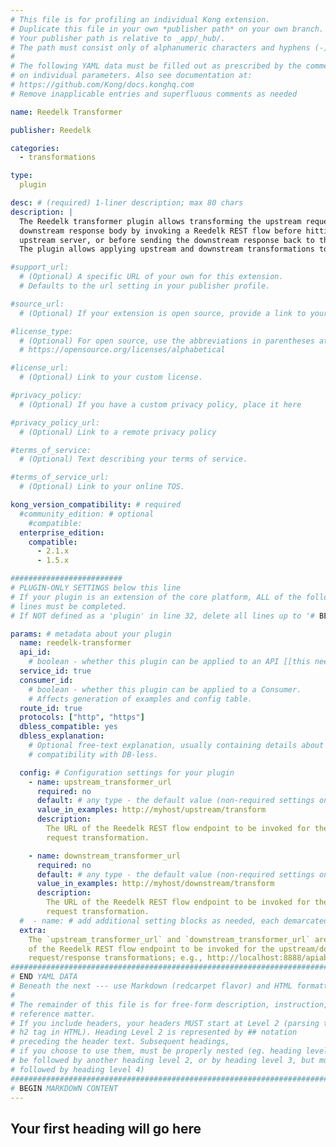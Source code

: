 ```yaml
---
# This file is for profiling an individual Kong extension.
# Duplicate this file in your own *publisher path* on your own branch.
# Your publisher path is relative to _app/_hub/.
# The path must consist only of alphanumeric characters and hyphens (-).
#
# The following YAML data must be filled out as prescribed by the comments
# on individual parameters. Also see documentation at:
# https://github.com/Kong/docs.konghq.com
# Remove inapplicable entries and superfluous comments as needed

name: Reedelk Transformer

publisher: Reedelk

categories:
  - transformations

type:
  plugin        

desc: # (required) 1-liner description; max 80 chars
description: |
  The Reedelk transformer plugin allows transforming the upstream request body or
  downstream response body by invoking a Reedelk REST flow before hitting the
  upstream server, or before sending the downstream response back to the client.
  The plugin allows applying upstream and downstream transformations together as well.

#support_url:
  # (Optional) A specific URL of your own for this extension.
  # Defaults to the url setting in your publisher profile.

#source_url:
  # (Optional) If your extension is open source, provide a link to your code.

#license_type:
  # (Optional) For open source, use the abbreviations in parentheses at:
  # https://opensource.org/licenses/alphabetical

#license_url:
  # (Optional) Link to your custom license.

#privacy_policy:
  # (Optional) If you have a custom privacy policy, place it here

#privacy_policy_url:
  # (Optional) Link to a remote privacy policy

#terms_of_service:
  # (Optional) Text describing your terms of service.

#terms_of_service_url:
  # (Optional) Link to your online TOS.

kong_version_compatibility: # required
  #community_edition: # optional
    #compatible:
  enterprise_edition:
    compatible:
      - 2.1.x
      - 1.5.x

#########################
# PLUGIN-ONLY SETTINGS below this line
# If your plugin is an extension of the core platform, ALL of the following
# lines must be completed.
# If NOT defined as a 'plugin' in line 32, delete all lines up to '# BEGIN MARKDOWN CONTENT'

params: # metadata about your plugin
  name: reedelk-transformer
  api_id:
    # boolean - whether this plugin can be applied to an API [[this needs more]]
  service_id: true
  consumer_id:
    # boolean - whether this plugin can be applied to a Consumer.
    # Affects generation of examples and config table.
  route_id: true
  protocols: ["http", "https"]
  dbless_compatible: yes
  dbless_explanation:
    # Optional free-text explanation, usually containing details about the degree of
    # compatibility with DB-less.

  config: # Configuration settings for your plugin
    - name: upstream_transformer_url
      required: no
      default: # any type - the default value (non-required settings only)
      value_in_examples: http://myhost/upstream/transform
      description:
        The URL of the Reedelk REST flow endpoint to be invoked for the Upstream
        request transformation.

    - name: downstream_transformer_url
      required: no
      default: # any type - the default value (non-required settings only)
      value_in_examples: http://myhost/downstream/transform
      description:
        The URL of the Reedelk REST flow endpoint to be invoked for the Downstream
        request transformation.
  #  - name: # add additional setting blocks as needed, each demarcated by -
  extra:
    The `upstream_transformer_url` and `downstream_transformer_url` are the URLs
    of the Reedelk REST flow endpoint to be invoked for the upstream/downstream
    request/response transformations; e.g., http://localhost:8888/apiabledev/transform.
###############################################################################
# END YAML DATA
# Beneath the next --- use Markdown (redcarpet flavor) and HTML formatting only.
#
# The remainder of this file is for free-form description, instruction, and
# reference matter.
# If you include headers, your headers MUST start at Level 2 (parsing to
# h2 tag in HTML). Heading Level 2 is represented by ## notation
# preceding the header text. Subsequent headings,
# if you choose to use them, must be properly nested (eg. heading level 2 may
# be followed by another heading level 2, or by heading level 3, but must NOT be
# followed by heading level 4)
###############################################################################
# BEGIN MARKDOWN CONTENT
---
```


## Your first heading will go here

